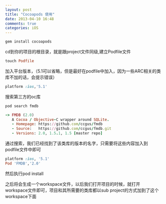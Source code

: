```yaml
---
layout: post
title: "Cocoapods 使用"
date: 2013-04-10 16:48
comments: true
categories: iOS 
---
```



```ruby
gem install cocoapods
```

cd到你的项目的根目录，就是跟project文件同级,建立Podfile文件
```ruby
touch Podfile
```

加入平台版本，（5.1可以省略，但是最好在podfile中加入，因为一些ARC相关的类库不加的话，会提示错误）
```ruby
platform :ios,'5.1'
```


搜索第三方的oc库

```ruby
pod search fmdb

-> FMDB (2.0)
   A Cocoa / Objective-C wrapper around SQLite.
   - Homepage: https://github.com/ccgus/fmdb
   - Source:   https://github.com/ccgus/fmdb.git
   - Versions: 2.0, 1.5.1, 1.5 [master repo]
```

通过搜索，我们已经找到了该类库的版本的名字，只需要将这些内容加入到podfile文件中即可

```ruby
platform :ios, '5.1'
Pod 'FMDB','2.0'
```

然后执行pod install


之后将会生成一个workspace文件，以后我们打开项目的时候，就打开workspace文件即可，项目和其所需要的类库都以sub project的方式加到了这个workspace下面
